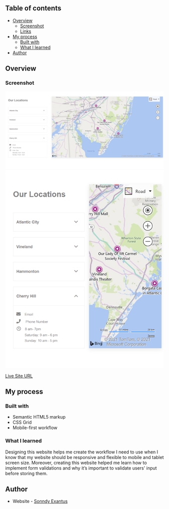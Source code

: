 ## Table of contents

- [Overview](#overview)
  - [Screenshot](#screenshot)
  - [Links](#links)
- [My process](#my-process)
  - [Built with](#built-with)
  - [What I learned](#what-i-learned)
- [Author](#author)

## Overview

### Screenshot

![](images/desktopDesign.png)
![](images/mobileDesign.png)

[Live Site URL](https://sonndy.github.io/Coming-Soon-Apparel-site/)

## My process

### Built with

- Semantic HTML5 markup
- CSS Grid
- Mobile-first workflow


### What I learned
Designing this website helps me create the workflow I need to use when I know that my website should be responsive and flexible to mobile and tablet screen size. Moreover, creating this website helped me learn how to implement form validations and why it’s important to validate users' input before storing them.

## Author

- Website - [Sonndy Exantus](https://sonndy.com/)
